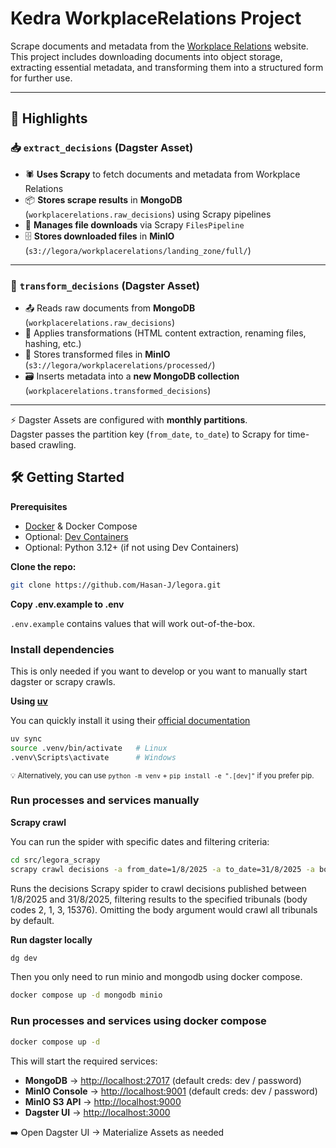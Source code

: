 # Kedra WorkplaceRelations Project  

Scrape documents and metadata from the [Workplace Relations](https://workplacerelations.ie/en/search) website.  
This project includes downloading documents into object storage, extracting essential metadata, and transforming them into a structured form for further use.  

---

## 🚀 Highlights  

### 📥 `extract_decisions` (Dagster Asset)  
- 🕷 **Uses Scrapy** to fetch documents and metadata from Workplace Relations  
- 📦 **Stores scrape results** in **MongoDB** (`workplacerelations.raw_decisions`) using Scrapy pipelines  
- 📑 **Manages file downloads** via Scrapy `FilesPipeline`  
- 🗄 **Stores downloaded files** in **MinIO** (`s3://legora/workplacerelations/landing_zone/full/`)  

---

### 🔄 `transform_decisions` (Dagster Asset)  
- 📤 Reads raw documents from **MongoDB** (`workplacerelations.raw_decisions`)  
- 🧹 Applies transformations (HTML content extraction, renaming files, hashing, etc.)  
- 📂 Stores transformed files in **MinIO** (`s3://legora/workplacerelations/processed/`)  
- 🗃 Inserts metadata into a **new MongoDB collection** (`workplacerelations.transformed_decisions`)  

---

⚡ Dagster Assets are configured with **monthly partitions**.  
Dagster passes the partition key (`from_date`, `to_date`) to Scrapy for time-based crawling.  

## 🛠 Getting Started  

**Prerequisites**  
- [Docker](https://docs.docker.com/get-docker/) & Docker Compose  
- Optional: [Dev Containers](https://code.visualstudio.com/docs/devcontainers/containers)  
- Optional: Python 3.12+ (if not using Dev Containers)  

**Clone the repo:**
```bash
git clone https://github.com/Hasan-J/legora.git
```

**Copy .env.example to .env**

`.env.example` contains values that will work out-of-the-box.

### Install dependencies

This is only needed if you want to develop or you want to manually start dagster or scrapy crawls.

**Using [uv](https://docs.astral.sh/uv/)**

You can quickly install it using their [official documentation](https://docs.astral.sh/uv/getting-started/installation/)

```bash
uv sync
source .venv/bin/activate   # Linux
.venv\Scripts\activate      # Windows
```
<sub>💡 Alternatively, you can use `python -m venv` + `pip install -e ".[dev]"` if you prefer pip.</sub>

### Run processes and services manually

**Scrapy crawl**

You can run the spider with specific dates and filtering criteria:

```bash
cd src/legora_scrapy
scrapy crawl decisions -a from_date=1/8/2025 -a to_date=31/8/2025 -a body=2,1,3,15376
```

Runs the decisions Scrapy spider to crawl decisions published between 1/8/2025 and 31/8/2025, filtering results to the specified tribunals (body codes 2, 1, 3, 15376). Omitting the body argument would crawl all tribunals by default.

**Run dagster locally**

```bash
dg dev
```

Then you only need to run minio and mongodb using docker compose.

```bash
docker compose up -d mongodb minio
```

### Run processes and services using docker compose

```bash
docker compose up -d
```

This will start the required services:
- **MongoDB** → [http://localhost:27017](http://localhost:27017) (default creds: dev / password)
- **MinIO Console** → [http://localhost:9001](http://localhost:9001) (default creds: dev / password)
- **MinIO S3 API** → [http://localhost:9000](http://localhost:9000)
- **Dagster UI** → [http://localhost:3000](http://localhost:3000)


➡️ Open Dagster UI → Materialize Assets as needed
